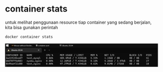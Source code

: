 # container stats

untuk melihat penggunaan resource tiap container yang sedang berjalan, kita bisa gunakan perintah

```bash
docker container stats
```

![Untitled](container%20stats%2029d3c438ce3a4b4f85bfed7757f4f985/Untitled.png)